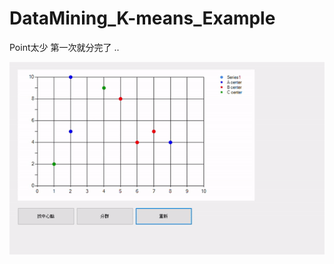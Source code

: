 # DataMining_K-means_Example

Point太少 第一次就分完了 ..

![image](https://github.com/rabbit860321/DataMining_K-means_Example/blob/master/demo.gif)

